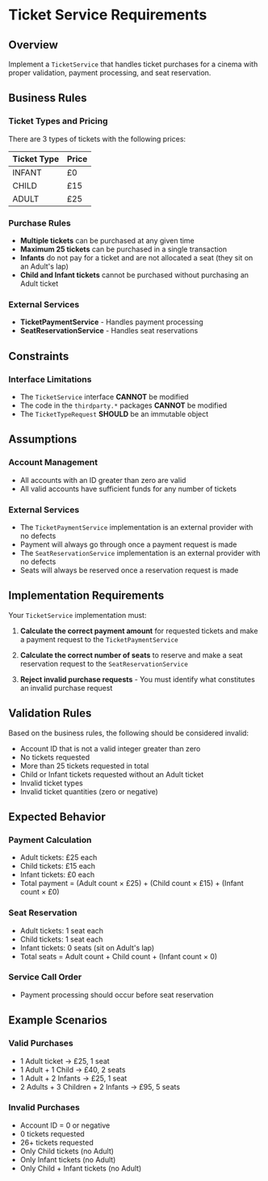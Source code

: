 # Ticket Service Requirements

## Overview
Implement a `TicketService` that handles ticket purchases for a cinema with proper validation, payment processing, and seat reservation.

## Business Rules

### Ticket Types and Pricing
There are 3 types of tickets with the following prices:

| Ticket Type | Price |
|-------------|-------|
| INFANT      | £0    |
| CHILD       | £15   |
| ADULT       | £25   |

### Purchase Rules
- **Multiple tickets** can be purchased at any given time
- **Maximum 25 tickets** can be purchased in a single transaction
- **Infants** do not pay for a ticket and are not allocated a seat (they sit on an Adult's lap)
- **Child and Infant tickets** cannot be purchased without purchasing an Adult ticket

### External Services
- **TicketPaymentService** - Handles payment processing
- **SeatReservationService** - Handles seat reservations

## Constraints

### Interface Limitations
- The `TicketService` interface **CANNOT** be modified
- The code in the `thirdparty.*` packages **CANNOT** be modified
- The `TicketTypeRequest` **SHOULD** be an immutable object

## Assumptions

### Account Management
- All accounts with an ID greater than zero are valid
- All valid accounts have sufficient funds for any number of tickets

### External Services
- The `TicketPaymentService` implementation is an external provider with no defects
- Payment will always go through once a payment request is made
- The `SeatReservationService` implementation is an external provider with no defects  
- Seats will always be reserved once a reservation request is made

## Implementation Requirements

Your `TicketService` implementation must:

1. **Calculate the correct payment amount** for requested tickets and make a payment request to the `TicketPaymentService`

2. **Calculate the correct number of seats** to reserve and make a seat reservation request to the `SeatReservationService`

3. **Reject invalid purchase requests** - You must identify what constitutes an invalid purchase request

## Validation Rules

Based on the business rules, the following should be considered invalid:

- Account ID that is not a valid integer greater than zero
- No tickets requested
- More than 25 tickets requested in total
- Child or Infant tickets requested without an Adult ticket
- Invalid ticket types
- Invalid ticket quantities (zero or negative)

## Expected Behavior

### Payment Calculation
- Adult tickets: £25 each
- Child tickets: £15 each  
- Infant tickets: £0 each
- Total payment = (Adult count × £25) + (Child count × £15) + (Infant count × £0)

### Seat Reservation
- Adult tickets: 1 seat each
- Child tickets: 1 seat each
- Infant tickets: 0 seats (sit on Adult's lap)
- Total seats = Adult count + Child count + (Infant count × 0)

### Service Call Order
- Payment processing should occur before seat reservation

## Example Scenarios

### Valid Purchases
- 1 Adult ticket → £25, 1 seat
- 1 Adult + 1 Child → £40, 2 seats
- 1 Adult + 2 Infants → £25, 1 seat
- 2 Adults + 3 Children + 2 Infants → £95, 5 seats

### Invalid Purchases
- Account ID = 0 or negative
- 0 tickets requested
- 26+ tickets requested
- Only Child tickets (no Adult)
- Only Infant tickets (no Adult)
- Only Child + Infant tickets (no Adult)